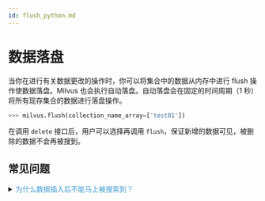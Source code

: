 ```yaml
---
id: flush_python.md
---
```


# 数据落盘

当你在进行有关数据更改的操作时，你可以将集合中的数据从内存中进行 flush 操作使数据落盘。Milvus 也会执行自动落盘。自动落盘会在固定的时间周期（1 秒）将所有现存集合的数据进行落盘操作。

```python
>>> milvus.flush(collection_name_array=['test01'])
```

<div class="alert note">
在调用 <code>delete</code> 接口后，用户可以选择再调用 <code>flush</code>，保证新增的数据可见，被删除的数据不会再被搜到。
</div>



## 常见问题

<details>
<summary><font color="#3f9cd1">为什么数据插入后不能马上被搜索到？</font></summary>
因为数据还没有落盘。要确保数据插入后立刻能搜索到，可以手动调用 <code>flush</code> 接口。但是频繁调用 <code>flush</code> 接口可能会产生大量小数据文件，从而导致查询变慢。
</details>
